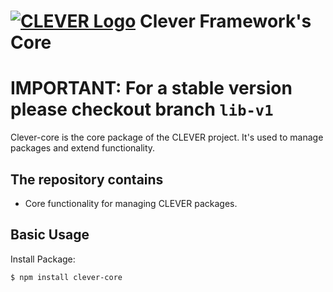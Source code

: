 # [![CLEVER Logo](https://raw.githubusercontent.com/imperodesign/clever-system/development/assets/src/site/img/clever-logo.png)](http://cleverframework.io/) Clever Framework's Core

# IMPORTANT: For a stable version please checkout branch `lib-v1`

Clever-core is the core package of the CLEVER project. It's used to manage packages and extend functionality.

## The repository contains
* Core functionality for managing CLEVER packages.

## Basic Usage

Install Package:
```
$ npm install clever-core
```
